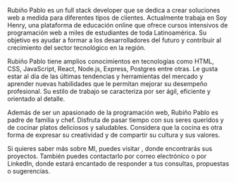 Rubiño Pablo es un full stack developer que se dedica a crear soluciones web a medida para diferentes tipos de clientes. Actualmente trabaja en Soy Henry, una plataforma de educación online que ofrece cursos intensivos de programación web a miles de estudiantes de toda Latinoamérica. Su objetivo es ayudar a formar a los desarrolladores del futuro y contribuir al crecimiento del sector tecnológico en la región.

Rubiño Pablo tiene amplios conocimientos en tecnologías como HTML, CSS, JavaScript, React, Node.js, Express, Postgres entre otras. Le gusta estar al día de las últimas tendencias y herramientas del mercado y aprender nuevas habilidades que le permitan mejorar su desempeño profesional. Su estilo de trabajo se caracteriza por ser ágil, eficiente y orientado al detalle.

Además de ser un apasionado de la programación web, Rubiño Pablo es padre de familia y chef. Disfruta de pasar tiempo con sus seres queridos y de cocinar platos deliciosos y saludables. Considera que la cocina es otra forma de expresar su creatividad y de compartir su cultura y sus valores.

Si quieres saber más sobre MI, puedes visitar , donde encontrarás sus proyectos. También puedes contactarlo por correo electrónico o por LinkedIn, donde estará encantado de responder a tus consultas, propuestas o sugerencias.
